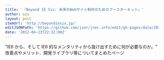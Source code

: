 ```yaml
---
title: '『Beyond IE Six: 未来のWebサイト制作のためのブースターキット』'
author: azu
layout: post
itemUrl: 'http://beyondiesix.jp/'
editJSONPath: 'https://github.com/jser/jser.info/edit/gh-pages/data/2012/04/index.json'
date: '2012-04-23T22:32:00Z'
---
```

&quot;IE6 から、そして IE6 的なメンタリティから抜け出すために何が必要なのか。&quot;
改善点やメリット、開発ライブラリ等についてまとめたページ
